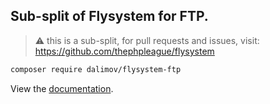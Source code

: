 ## Sub-split of Flysystem for FTP.

> ⚠️ this is a sub-split, for pull requests and issues, visit: https://github.com/thephpleague/flysystem

```bash
composer require dalimov/flysystem-ftp
```

View the [documentation](https://flysystem.thephpleague.com/docs/adapter/ftp/).
